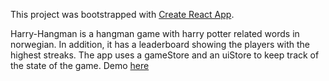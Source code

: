 This project was bootstrapped with [Create React App](https://github.com/facebook/create-react-app).

Harry-Hangman is a hangman game with harry potter related words in norwegian. In addition, it has a leaderboard showing the players with the highest streaks. The app uses a gameStore and an uiStore to keep track of the state of the game. Demo [here](https://harry-hangman.netlify.app)
